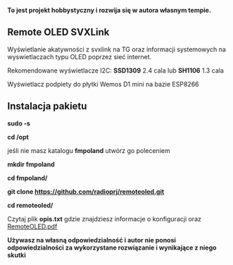 

**To jest projekt hobbystyczny i rozwija się w autora własnym tempie.**

**Remote OLED SVXLink**
-----------------------

Wyświetlanie  akatywności z svxlink na TG oraz informacji systemowych
na wyswietlaczach typu OLED poprzez sieć internet.

Rekomendowane wyświetlacze I2C: **SSD1309** 2.4 cala lub **SH1106** 1.3 cala

Wyświetlacz podpiety do płytki Wemos D1 mini na bazie ESP8266

**Instalacja pakietu**
---------------------

**sudo -s**

**cd /opt**

jeśli nie masz katalogu **fmpoland** utwórz go poleceniem

**mkdir fmpoland**

**cd fmpoland/**

**git clone https://github.com/radioprj/remoteoled.git**

**cd remoteoled/**

Czytaj plik **opis.txt** gdzie znajdziesz informacje o konfiguracji oraz
[RemoteOLED.pdf](https://github.com/radioprj/remoteoled/blob/main/RemoteOLED.pdf)


**Używasz na własną odpowiedzialność i autor nie ponosi odpowiedzialności za wykorzystane rozwiązanie i wynikające z niego skutki**




